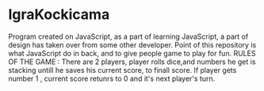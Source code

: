 # IgraKockicama
Program created on JavaScript, as a part of learning JavaScript, a part of design has taken over from some other developer.
Point of this repository is what JavaScript do in back, and to give people game to play for fun.
RULES OF THE GAME : There are 2 players, player rolls dice,and numbers he get is stacking untill he saves his current score, to finall score. If player gets number 1 , current score retunrs to 0 and it's next player's turn.
